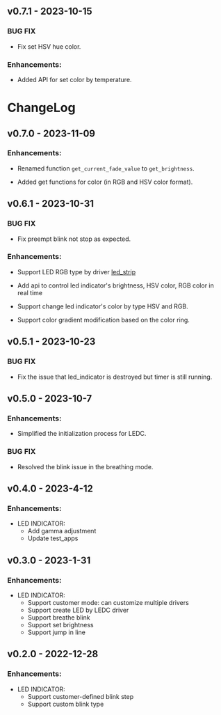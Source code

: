 ## v0.7.1 - 2023-10-15

### BUG FIX

* Fix set HSV hue color.

### Enhancements:

* Added API for set color by temperature.

# ChangeLog

## v0.7.0 - 2023-11-09

### Enhancements:

* Renamed function `get_current_fade_value` to `get_brightness`.

* Added get functions for color (in RGB and HSV color format).

## v0.6.1 - 2023-10-31

### BUG FIX

* Fix preempt blink not stop as expected.

### Enhancements:

* Support LED RGB type by driver [led_strip](https://components.espressif.com/components/espressif/led_strip)

* Add api to control led indicator's brightness, HSV color, RGB color in real time

* Support change led indicator's color by type HSV and RGB.

* Support color gradient modification based on the color ring.

## v0.5.1 - 2023-10-23

### BUG FIX

* Fix the issue that led_indicator is destroyed but timer is still running.

## v0.5.0 - 2023-10-7

### Enhancements:

* Simplified the initialization process for LEDC.

### BUG FIX

* Resolved the blink issue in the breathing mode.

## v0.4.0 - 2023-4-12

### Enhancements:

* LED INDICATOR:
  * Add gamma adjustment 
  * Update test_apps

## v0.3.0 - 2023-1-31

### Enhancements:

* LED INDICATOR:
  * Support customer mode: can customize multiple drivers
  * Support create LED by LEDC driver
  * Support breathe blink
  * Support set brightness
  * Support jump in line

## v0.2.0 - 2022-12-28

### Enhancements:

* LED INDICATOR:
  * Support customer-defined blink step
  * Support custom blink type